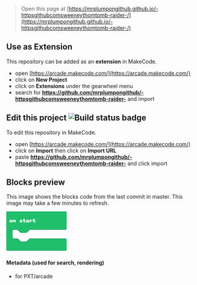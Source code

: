  


> Open this page at [https://mrplumpongithub.github.io/-httpsgithubcomsweeneythomtomb-raider-/](https://mrplumpongithub.github.io/-httpsgithubcomsweeneythomtomb-raider-/)

## Use as Extension

This repository can be added as an **extension** in MakeCode.

* open [https://arcade.makecode.com/](https://arcade.makecode.com/)
* click on **New Project**
* click on **Extensions** under the gearwheel menu
* search for **https://github.com/mrplumpongithub/-httpsgithubcomsweeneythomtomb-raider-** and import

## Edit this project ![Build status badge](https://github.com/mrplumpongithub/-httpsgithubcomsweeneythomtomb-raider-/workflows/MakeCode/badge.svg)

To edit this repository in MakeCode.

* open [https://arcade.makecode.com/](https://arcade.makecode.com/)
* click on **Import** then click on **Import URL**
* paste **https://github.com/mrplumpongithub/-httpsgithubcomsweeneythomtomb-raider-** and click import

## Blocks preview

This image shows the blocks code from the last commit in master.
This image may take a few minutes to refresh.

![A rendered view of the blocks](https://github.com/mrplumpongithub/-httpsgithubcomsweeneythomtomb-raider-/raw/master/.github/makecode/blocks.png)

#### Metadata (used for search, rendering)

* for PXT/arcade
<script src="https://makecode.com/gh-pages-embed.js"></script><script>makeCodeRender("{{ site.makecode.home_url }}", "{{ site.github.owner_name }}/{{ site.github.repository_name }}");</script>
